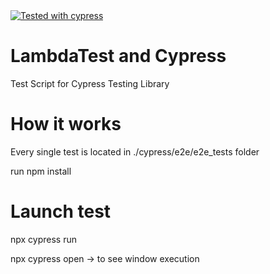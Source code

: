 <a href="https://github.com/cypress-io/cypress">
   <img alt="Tested with cypress" src="https://img.shields.io/badge/cypress-dashboard-brightgreen.svg">
</a>

# LambdaTest and Cypress
Test Script for Cypress Testing Library


# How it works

Every single test is located in ./cypress/e2e/e2e_tests folder

run npm install

# Launch test

npx cypress run

npx cypress open -> to see window execution





